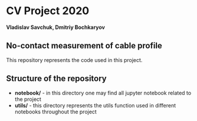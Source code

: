 # CV Project 2020
****Vladislav Savchuk, Dmitriy Bochkaryov****
## No-contact measurement of cable profile
This repository represents the code used in this project.

## Structure of the repository
- **notebook/** - in this directory one may find all jupyter notebook related to the project
- **utils/** - this directory represents the utils function used in different notebooks throughout the project
